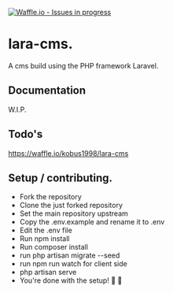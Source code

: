 [![Waffle.io - Issues in progress](https://badge.waffle.io/kobus1998/lara-cms.svg?label=in%20progress&title=In%20Progress)](http://waffle.io/kobus1998/lara-cms)


# lara-cms.
A cms build using the PHP framework Laravel.

## Documentation
W.I.P.

## Todo's
https://waffle.io/kobus1998/lara-cms

## Setup / contributing.
- Fork the repository
- Clone the just forked repository
- Set the main repository upstream
- Copy the .env.example and rename it to .env
- Edit the .env file
- Run npm install
- Run composer install
- run php artisan migrate --seed
- run npm run watch for client side
- php artisan serve
- You're done with the setup! :tada: :rocket:
